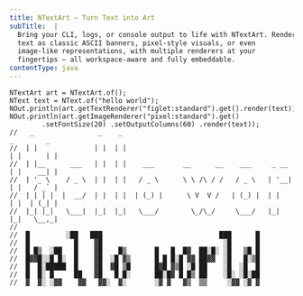 ```yaml
---
title: NTextArt — Turn Text into Art
subTitle:  |
  Bring your CLI, logs, or console output to life with NTextArt. Render
  text as classic ASCII banners, pixel-style visuals, or even
  image-like representations, with multiple renderers at your
  fingertips — all workspace-aware and fully embeddable.
contentType: java
---
```


    NTextArt art = NTextArt.of();
    NText text = NText.of("hello world");
    NOut.println(art.getTextRenderer("figlet:standard").get().render(text));
    NOut.println(art.getImageRenderer("pixel:standard").get()
            .setFontSize(20) .setOutputColumns(60) .render(text));
    //   _                _    _                                             _        _
    //  | |              | |  | |                                           | |      | |
    //  | |__      ___   | |  | |    ___       __      __    ___     _ __   | |    __| |
    //  | '_ \    / _ \  | |  | |   / _ \      \ \ /\ / /   / _ \   | '__|  | |   / _` |
    //  | | | |  |  __/  | |  | |  | (_) |      \ V  V /   | (_) |  | |     | |  | (_| |
    //  |_| |_|   \___|  |_|  |_|   \___/        \_/\_/     \___/   |_|     |_|   \__,_|
    //
    //  █         ░██   ███                             ███      █
    //  █           █    ▓█                              ░█      █
    //  █ █▒  ░██   █    ▓█    █▒       █   █  █▓  ██░█░ ░█   ▒█ █
    //  █▓▓█░░█ █░  █    ▓█  ░█ ▓▒      █ █ █░█ ▓▓ ██▓▓  ░█   █░▒█
    //  █  █░█████  █    ▓█  ▓█ ▒█      █▓█ ▓▒█ ░█ ██    ░█  ░█  █
    //  █  █░ █     ██   ▓█   █ █░      ██░█▓ █ █▒ ██    ░█░ ░█░██
    //  ▓  ▓░ ░▓▓    ▓▓   ▓▓░  ▓░       ░▓ ▓   ▓▒  ▒▒     ░▓▓ ░▓ ▓

